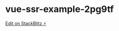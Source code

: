 # vue-ssr-example-2pg9tf

[Edit on StackBlitz ⚡️](https://stackblitz.com/edit/vue-ssr-example-2pg9tf)